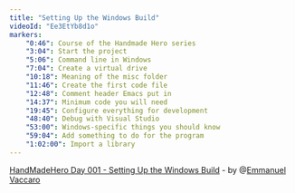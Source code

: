 ```yaml
---
title: "Setting Up the Windows Build"
videoId: "Ee3EtYb8d1o"
markers:
    "0:46": Course of the Handmade Hero series
    "3:04": Start the project
    "5:06": Command line in Windows
    "7:04": Create a virtual drive
    "10:18": Meaning of the misc folder
    "11:46": Create the first code file
    "12:48": Comment header Emacs put in
    "14:37": Minimum code you will need
    "19:45": Configure everything for development
    "48:40": Debug with Visual Studio
    "53:00": Windows-specific things you should know
    "59:04": Add something to do for the program
    "1:02:00": Import a library
---
```


[HandMadeHero Day 001 - Setting Up the Windows Build](https://drive.google.com/file/d/0B6DxtsjMnvF8R2Mzckc1R3dhbzQ/view?usp=sharing) - by @[Emmanuel Vaccaro](https://twitter.com/Mannilie)
